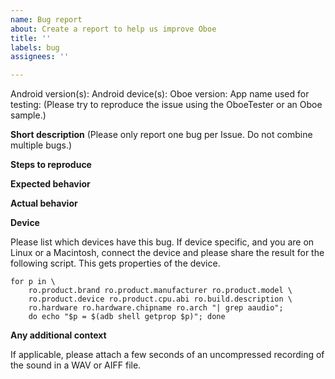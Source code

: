 ```yaml
---
name: Bug report
about: Create a report to help us improve Oboe
title: ''
labels: bug
assignees: ''

---
```


Android version(s):
Android device(s):
Oboe version:
App name used for testing: 
(Please try to reproduce the issue using the OboeTester or an Oboe sample.)
 
**Short description**
(Please only report one bug per Issue. Do not combine multiple bugs.)

**Steps to reproduce**

**Expected behavior**

**Actual behavior**

**Device**

Please list which devices have this bug.
If device specific, and you are on Linux or a Macintosh, connect the device and please share the result for the following script. This gets properties of the device. 

```
for p in \
    ro.product.brand ro.product.manufacturer ro.product.model \
    ro.product.device ro.product.cpu.abi ro.build.description \
    ro.hardware ro.hardware.chipname ro.arch "| grep aaudio";
    do echo "$p = $(adb shell getprop $p)"; done
```

**Any additional context**

If applicable, please attach a few seconds of an uncompressed recording of the sound in a WAV or AIFF file.
